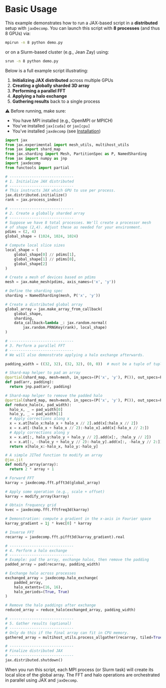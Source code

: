 # Basic Usage

This example demonstrates how to run a JAX-based script in a **distributed** setup with `jaxDecomp`.
You can launch this script with **8 processes** (and thus 8 GPUs) via:
```bash
mpirun -n 8 python demo.py
```
or on a Slurm-based cluster (e.g., Jean Zay) using:
```bash
srun -n 8 python demo.py
```

Below is a full example script illustrating:

1. **Initializing JAX distributed** across multiple GPUs
2. **Creating a globally sharded 3D array**
3. **Performing a parallel FFT**
4. **Applying a halo exchange**
5. **Gathering results** back to a single process

⚠️ Before running, make sure:

- You have MPI installed (e.g., OpenMPI or MPICH)
- You’ve installed `jax[cuda]` or `jax[cpu]`
- You’ve installed `jaxdecomp` (see [Installation](installation.md))


```python
import jax
from jax.experimental import mesh_utils, multihost_utils
from jax import shard_map
from jax.sharding import Mesh, PartitionSpec as P, NamedSharding
from jax import numpy as jnp
import jaxdecomp
from functools import partial

# -----------------------------
# 1. Initialize JAX distributed
# -----------------------------
# This instructs JAX which GPU to use per process.
jax.distributed.initialize()
rank = jax.process_index()

# -----------------------------
# 2. Create a globally sharded array
# -----------------------------
# Suppose we have 8 total processes. We'll create a processor mesh
# of shape (2,4). Adjust these as needed for your environment.
pdims = (2, 4)
global_shape = (1024, 1024, 1024)

# Compute local slice sizes
local_shape = (
    global_shape[0] // pdims[1],
    global_shape[1] // pdims[0],
    global_shape[2]
)

# Create a mesh of devices based on pdims
mesh = jax.make_mesh(pdims, axis_names=('x', 'y'))

# Define the sharding spec
sharding = NamedSharding(mesh, P('x', 'y'))

# Create a distributed global array
global_array = jax.make_array_from_callback(
    global_shape,
    sharding,
    data_callback=lambda _: jax.random.normal(
        jax.random.PRNGKey(rank), local_shape)
)

# -----------------------------
# 3. Perform a parallel FFT
# -----------------------------
# We will also demonstrate applying a halo exchange afterwards.

padding_width = ((32, 32), (32, 32), (0, 0))  # must be a tuple of tuples

# Shard-map helper to pad an array
@partial(shard_map, mesh=mesh, in_specs=(P('x', 'y'), P()), out_specs=P('x', 'y'))
def pad(arr, padding):
  return jnp.pad(arr, padding)

# Shard-map helper to remove the padded halo
@partial(shard_map, mesh=mesh, in_specs=(P('x', 'y'), P()), out_specs=P('x', 'y'))
def reduce_halo(x, pad_width):
  halo_x, _ = pad_width[0]
  halo_y, _ = pad_width[1]
  # Apply corrections along x
  x = x.at[halo_x:halo_x + halo_x // 2].add(x[:halo_x // 2])
  x = x.at[-(halo_x + halo_x // 2):-halo_x].add(x[-halo_x // 2:])
  # Apply corrections along y
  x = x.at[:, halo_y:halo_y + halo_y // 2].add(x[:, :halo_y // 2])
  x = x.at[:, -(halo_y + halo_y // 2):-halo_y].add(x[:, -halo_y // 2:])
  return x[halo_x:-halo_x, halo_y:-halo_y]

# A simple JITed function to modify an array
@jax.jit
def modify_array(array):
  return 2 * array + 1

# Forward FFT
karray = jaxdecomp.fft.pfft3d(global_array)

# Apply some operation (e.g., scale + offset)
karray = modify_array(karray)

# Obtain frequency grid
kvec = jaxdecomp.fft.fftfreq3d(karray)

# Demonstration: compute a gradient in the x-axis in Fourier space
karray_gradient = 1j * kvec[0] * karray

# Inverse FFT
recarray = jaxdecomp.fft.pifft3d(karray_gradient).real

# -----------------------------
# 4. Perform a halo exchange
# -----------------------------
# Example: pad the array, exchange halos, then remove the padding
padded_array = pad(recarray, padding_width)

# Exchange halo across processes
exchanged_array = jaxdecomp.halo_exchange(
    padded_array,
    halo_extents=(16, 16),
    halo_periods=(True, True)
)

# Remove the halo paddings after exchange
reduced_array = reduce_halo(exchanged_array, padding_width)

# -----------------------------
# 5. Gather results (optional)
# -----------------------------
# Only do this if the final array can fit in CPU memory.
gathered_array = multihost_utils.process_allgather(recarray, tiled=True)

# -----------------------------
# Finalize distributed JAX
# -----------------------------
jax.distributed.shutdown()
```

When you run this script, each MPI process (or Slurm task) will create its local slice of the global array. The FFT and halo operations are orchestrated in parallel using JAX and `jaxDecomp`.
